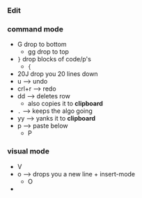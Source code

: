 
### Edit

### command mode
- G drop to bottom
	- gg drop to top
- `}` drop blocks of code/p's
	- `{`
- 20J drop you 20 lines down
- u --> undo
- crl+r --> redo
- dd --> deletes row
	- also copies it to **clipboard**
- `.` --> keeps the algo going
- yy --> yanks it to **clipboard**
- p --> paste below
	- P

### visual mode
- V
- o --> drops you a new line + insert-mode
	- O
- 






